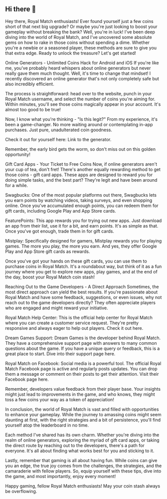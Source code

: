 ## Hi there 👋

Hey there, Royal Match enthusiasts! Ever found yourself just a few coins short of that next big upgrade? Or maybe you're just looking to boost your gameplay without breaking the bank? Well, you're in luck! I've been deep diving into the world of Royal Match, and I've uncovered some absolute gems on how to rake in those coins without spending a dime. Whether you're a newbie or a seasoned player, these methods are sure to give you that extra edge. Ready to unlock the treasure? Let's get started!

Online Generators - Unlimited Coins Hack for Android and iOS
If you're like me, you've probably heard whispers about online generators but never really gave them much thought. Well, it's time to change that mindset! I recently discovered an online generator that's not only completely safe but also incredibly efficient.

The process is straightforward: head over to the website, punch in your Royal Match username, and select the number of coins you're aiming for. Within minutes, you'll see those coins magically appear in your account. It's almost too good to be true!

Now, I know what you're thinking - "Is this legit?" From my experience, it's been a game-changer. No more waiting around or contemplating in-app purchases. Just pure, unadulterated coin goodness.

Check it out for yourself here: Link to the generator.

Remember, the early bird gets the worm, so don't miss out on this golden opportunity!

Gift Card Apps - Your Ticket to Free Coins
Now, if online generators aren't your cup of tea, don't fret! There's another equally rewarding method to get those coins - gift card apps. These apps are designed to reward you for doing simple tasks, and the best part? They're legit and have been around for a while.

Swagbucks: One of the most popular platforms out there, Swagbucks lets you earn points by watching videos, taking surveys, and even shopping online. Once you've accumulated enough points, you can redeem them for gift cards, including Google Play and App Store cards.

FeaturePoints: This app rewards you for trying out new apps. Just download an app from their list, use it for a bit, and earn points. It's as simple as that. Once you've got enough, trade them in for gift cards.

Mistplay: Specifically designed for gamers, Mistplay rewards you for playing games. The more you play, the more you earn. And yes, they offer Google Play and App Store gift cards as rewards.

Once you've got your hands on these gift cards, you can use them to purchase coins in Royal Match. It's a roundabout way, but think of it as a fun journey where you get to explore new apps, play games, and at the end of the day, boost your Royal Match coin stash!

Reaching Out to the Game Developers - A Direct Approach
Sometimes, the most direct approach can yield the best results. If you're passionate about Royal Match and have some feedback, suggestions, or even issues, why not reach out to the game developers directly? They often appreciate players who are engaged and might reward your initiative.

Royal Match Help Center: This is the official help center for Royal Match where you can create a customer service request. They're pretty responsive and always eager to help out players. Check it out here.

Dream Games Support: Dream Games is the developer behind Royal Match. They have a comprehensive support page with answers to many common questions about the game. If you have a unique query or feedback, this is a great place to start. Dive into their support page here.

Royal Match on Facebook: Social media is a powerful tool. The official Royal Match Facebook page is active and regularly posts updates. You can drop them a message or comment on their posts to get their attention. Visit their Facebook page here.

Remember, developers value feedback from their player base. Your insights might just lead to improvements in the game, and who knows, they might toss a few coins your way as a token of appreciation!

In conclusion, the world of Royal Match is vast and filled with opportunities to enhance your gameplay. While the journey to amassing coins might seem daunting at first, with the right strategies and a bit of persistence, you'll find yourself atop the leaderboard in no time.

Each method I've shared has its own charm. Whether you're diving into the realm of online generators, exploring the myriad of gift card apps, or taking the direct route by reaching out to the developers, there's a path for everyone. It's all about finding what works best for you and sticking to it.

Lastly, remember that gaming is all about having fun. While coins can give you an edge, the true joy comes from the challenges, the strategies, and the camaraderie with fellow players. So, equip yourself with these tips, dive into the game, and most importantly, enjoy every moment!

Happy gaming, fellow Royal Match enthusiasts! May your coin stash always be overflowing.
